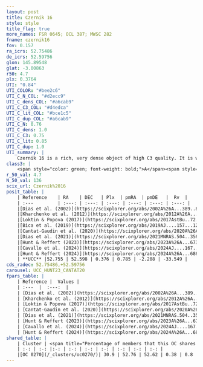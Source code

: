 ```yaml
---
layout: post
title: Czernik 16
style: style
title_flag: true
more_names: FSR 0645; OCL 387; MWSC 282
fname: czernik16
fov: 0.157
ra_icrs: 52.75486
de_icrs: 52.59756
glon: 145.89548
glat: -3.00863
r50: 4.7
plx: 0.3764
UTI: "0.84"
UTI_COLOR: "#bee2c6"
UTI_C_N_COL: "#d2ecc9"
UTI_C_dens_COL: "#a6cab9"
UTI_C_C3_COL: "#d4edca"
UTI_C_lit_COL: "#bce1c5"
UTI_C_dup_COL: "#a6cab9"
UTI_C_N: 0.76
UTI_C_dens: 1.0
UTI_C_C3: 0.75
UTI_C_lit: 0.85
UTI_C_dup: 1.0
UTI_summary: |
    Czernik 16 is a rich, very dense object of high C3 quality. It is well-studied in the literature. This object shares a moderate percentage of members with a later reported entry.
class3: |
    <span style="color: green; font-weight: bold;">A</span><span style="color: #FFC300; font-weight: bold;">B</span>
r_50_val: 4.7
N_50_val: 136
scix_url: Czernik%2016
posit_table: |
    | Reference    | RA    | DEC   | Plx  | pmRA  | pmDE   |  Rv  |
    | :---         | :---: | :---: | :---: | :---: | :---: | :---: |
    |[Dias et al. (2002)](https://scixplorer.org/abs/2002A%26A...389..871D) | 52.7 | 52.65 | -- | 0.29 | -3.4 | -- |
    |[Kharchenko et al. (2012)](https://scixplorer.org/abs/2012A%26A...543A.156K) | 52.792 | 52.632 | -- | -2.62 | -0.89 | -- |
    |[Loktin & Popova (2017)](https://scixplorer.org/abs/2017AstBu..72..257L) | 52.785 | 52.632 | -- | -2.38 | -1.998 | -- |
    |[Bica et al. (2019)](https://scixplorer.org/abs/2019AJ....157...12B) | 52.773 | 52.603 | -- | -- | -- | -- |
    |[Cantat-Gaudin et al. (2020)](https://scixplorer.org/abs/2020A%26A...640A...1C) | 52.754 | 52.612 | 0.34 | 0.795 | -2.181 | -- |
    |[Dias et al. (2021)](https://scixplorer.org/abs/2021MNRAS.504..356D) | 52.756 | 52.609 | 0.335 | 0.777 | -2.205 | -- |
    |[Hunt & Reffert (2023)](https://scixplorer.org/abs/2023A%26A...673A.114H) | 52.766 | 52.611 | 0.377 | 0.787 | -2.221 | -- |
    |[Cavallo et al. (2024)](https://scixplorer.org/abs/2024AJ....167...12C) | 52.768 | 52.585 | 0.376 | -- | -- | -- |
    |[Hunt & Reffert (2024)](https://scixplorer.org/abs/2024A%26A...686A..42H) | 52.766 | 52.611 | 0.377 | 0.787 | -2.221 | -- |
    | **UCC** |52.755 | 52.598 | 0.376 | 0.785 | -2.208 | -33.549 | 
cds_radec: 52.75486,+52.59756
carousel: UCC_HUNT23_CANTAT20
fpars_table: |
    | Reference |  Values |
    | :---  |  :---:  |
    | [Dias et al. (2002)](https://scixplorer.org/abs/2002A%26A...389..871D) | `E(B-V)=1.29, Dist=2580.0, Age=8.3` |
    | [Kharchenko et al. (2012)](https://scixplorer.org/abs/2012A%26A...543A.156K) | `e_bv=1.149, distance=2700, log_age=7.3` |
    | [Loktin & Popova (2017)](https://scixplorer.org/abs/2017AstBu..72..257L) | `E(B-V)=0.78, Dmod=10.965, logt=8.3` |
    | [Cantat-Gaudin et al. (2020)](https://scixplorer.org/abs/2020A%26A...640A...1C) | `AVNN=2.61, DMNN=12.2, AgeNN=8.51` |
    | [Dias et al. (2021)](https://scixplorer.org/abs/2021MNRAS.504..356D) | `Av=2.793, Dist=2273, logage=8.526, [Fe/H]=-0.057` |
    | [Hunt & Reffert (2023)](https://scixplorer.org/abs/2023A%26A...673A.114H) | `AV50=3.107, diffAV50=1.449, MOD50=11.928, logAge50=7.919` |
    | [Cavallo et al. (2024)](https://scixplorer.org/abs/2024AJ....167...12C) | `AV50=3.08, dMod50=12.2, logAge50=8.17, [Fe/H]50=0.57` |
    | [Hunt & Reffert (2024)](https://scixplorer.org/abs/2024A%26A...686A..42H) | `MassJ=919.730` |
shared_table: |
    | Cluster | <span title="Percentage of members that this OC shares with the ones listed">%</span>   | RA   | DEC   | Plx   | pmRA  | pmDE  | Rv | UTI |
    | :-: | :-: |:-: | :-: | :-: | :-: | :-: | :-: | :-: |
    |[OC 0270](/_clusters/oc0270/)| 30.9 | 52.76 | 52.62 | 0.38 | 0.8 | -2.22 | -- |0.0 |
---
```

